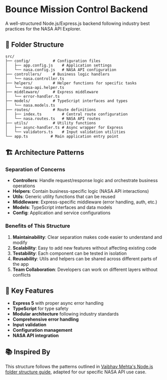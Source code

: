 # Bounce Mission Control Backend

A well-structured Node.js/Express.js backend following industry best practices for the NASA API Explorer.

## 📁 Folder Structure

```
src/
├── config/          # Configuration files
│   ├── app.config.js    # Application settings
│   └── nasa.config.js   # NASA API configuration
├── controllers/     # Business logic handlers
│   └── nasa.controller.ts
├── helpers/         # Helper functions for specific tasks
│   └── nasa-api.helper.ts
├── middleware/      # Express middleware
│   └── error-handler.ts
├── models/          # TypeScript interfaces and types
│   └── nasa.models.ts
├── routes/          # Route definitions
│   ├── index.ts         # Central route configuration
│   └── nasa.routes.ts   # NASA API routes
├── utils/           # Utility functions
│   ├── async-handler.ts # Async wrapper for Express
│   └── validators.ts    # Input validation utilities
└── app.ts          # Main application entry point
```

## 🏗️ Architecture Patterns

### Separation of Concerns
- **Controllers**: Handle request/response logic and orchestrate business operations
- **Helpers**: Contain business-specific logic (NASA API interactions)
- **Utils**: Generic utility functions that can be reused
- **Middleware**: Express-specific middleware (error handling, auth, etc.)
- **Models**: TypeScript interfaces and data models
- **Config**: Application and service configurations

### Benefits of This Structure
1. **Maintainability**: Clear separation makes code easier to understand and modify
2. **Scalability**: Easy to add new features without affecting existing code
3. **Testability**: Each component can be tested in isolation
4. **Reusability**: Utils and helpers can be shared across different parts of the app
5. **Team Collaboration**: Developers can work on different layers without conflicts

## 🚀 Key Features

- **Express 5** with proper async error handling
- **TypeScript** for type safety
- **Modular architecture** following industry standards
- **Comprehensive error handling**
- **Input validation**
- **Configuration management**
- **NASA API integration**

## 📚 Inspired By

This structure follows the patterns outlined in [Vaibhav Mehta's Node.js folder structure guide](https://mr-alien.medium.com/folder-structure-for-nodejs-expressjs-project-56be9ec35548), adapted for our specific NASA API use case. 